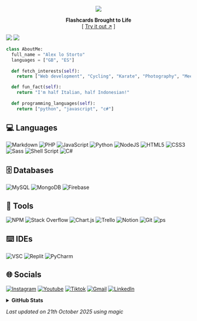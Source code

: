 <div align="center">
  
  [![][logo-url]][repo-url]  
  
  **Flashcards Brought to Life**  
  [ [Try it out ↗︎][repo-url] ]
  
</div>

[![][banner-url]][repo-url]
[![][badges-url]][repo-url]

[logo-url]: https://github.com/alexlostorto/alexlostorto/raw/main/assets/flashi-logo.png
[repo-url]: https://plani.org.uk/
[banner-url]: https://github.com/alexlostorto/alexlostorto/raw/main/assets/flashi-banner.png
[badges-url]: https://github.com/alexlostorto/alexlostorto/raw/main/assets/flashi-specs.png

```python
class AboutMe: 
  full_name = "Alex lo Storto" 
  languages = ["GB", "ES"]
  
  def fetch_interests(self): 
    return ["Web development", "Cycling", "Karate", "Photography", "Meeting people!"]

  def fun_fact(self): 
    return "I'm half Italian, half Indonesian!"
    
  def programming_languages(self): 
    return ["python", "javascript", "c#"]
```

<!-- COLOURS
1: FADAEA
2: F3D0EA
3: EAC6EA
4: E3BCEA
5: DBB2E9
6: D3A8E9
7: CB9FE9
8: C394E8
9: BB8BE8
10: B481E8
11: AB77E8
12: A46DE7
13: 9C63E7
14: 9459E7
15: 8C4FE7
-->

## 💻 Languages
![Markdown](https://img.shields.io/badge/markdown-FADAEA.svg?style=for-the-badge&logo=markdown&logoColor=white) 
![PHP](https://img.shields.io/badge/php-F3D0EA.svg?style=for-the-badge&logo=php&logoColor=white) 
![JavaScript](https://img.shields.io/badge/javascript-EAC6EA.svg?style=for-the-badge&logo=javascript&logoColor=white) 
![Python](https://img.shields.io/badge/python-E3BCEA?style=for-the-badge&logo=python&logoColor=white) 
![NodeJS](https://img.shields.io/badge/node.js-DBB2E9?style=for-the-badge&logo=node.js&logoColor=white) 
![HTML5](https://img.shields.io/badge/html5-D3A8E9.svg?style=for-the-badge&logo=html5&logoColor=white) 
![CSS3](https://img.shields.io/badge/css3-CB9FE9.svg?style=for-the-badge&logo=css3&logoColor=white) 
![Sass](https://img.shields.io/badge/sass-C394E8?style=for-the-badge&logo=python&logoColor=white) 
![Shell Script](https://img.shields.io/badge/shell_script-BB8BE8.svg?style=for-the-badge&logo=gnu-bash&logoColor=white) 
![C#](https://img.shields.io/badge/c%23-B481E8.svg?style=for-the-badge&logo=c-sharp&logoColor=white) 

## 🗄️ **Databases**
![MySQL](https://img.shields.io/badge/mysql-FADAEA.svg?style=for-the-badge&logo=mysql&logoColor=white) 
![MongoDB](https://img.shields.io/badge/MongoDB-F3D0EA.svg?style=for-the-badge&logo=mongodb&logoColor=white) 
![Firebase](https://img.shields.io/badge/Firebase-EAC6EA.svg?style=for-the-badge&logo=Firebase&logoColor=white)

## 🔨 **Tools**
![NPM](https://img.shields.io/badge/NPM-FADAEA.svg?style=for-the-badge&logo=npm&logoColor=white) 
![Stack Overflow](https://img.shields.io/badge/-Stackoverflow-F3D0EA?style=for-the-badge&logo=stack-overflow&logoColor=white) 
![Chart.js](https://img.shields.io/badge/chart.js-EAC6EA.svg?style=for-the-badge&logo=chart.js&logoColor=white) 
![Trello](https://img.shields.io/badge/Trello-E3BCEA.svg?style=for-the-badge&logo=Trello&logoColor=white) 
![Notion](https://img.shields.io/badge/Notion-DBB2E9.svg?style=for-the-badge&logo=notion&logoColor=white) 
![Git](https://img.shields.io/badge/Git-D3A8E9.svg?style=for-the-badge&logo=git&logoColor=white) 
![ps](https://img.shields.io/badge/powershell-C394E8?style=for-the-badge&logo=powershell&logoColor=white)

## ⌨️ **IDEs**
![VSC](https://img.shields.io/badge/Visual_Studio_Code-FADAEA?style=for-the-badge&logo=visual%20studio%20code&logoColor=white) 
![Replit](https://img.shields.io/badge/Replit-F3D0EA?style=for-the-badge&logo=Replit&logoColor=white) 
![PyCharm](https://img.shields.io/badge/pycharm-EAC6EA?style=for-the-badge&logo=pycharm&logoColor=white&color=EAC6EA&labelColor=EAC6EA)

## 🌐 Socials
[![Instagram](https://img.shields.io/badge/Instagram-FADAEA?style=for-the-badge&logo=instagram&logoColor=white)](https://www.instagram.com/alexlostorto/) 
[![Youtube](https://img.shields.io/badge/Youtube-F3D0EA?style=for-the-badge&logo=youtube&logoColor=white)](https://www.youtube.com/@alexlostorto) 
[![Tiktok](https://img.shields.io/badge/Tiktok-EAC6EA?style=for-the-badge&logo=tiktok&logoColor=white)](https://www.tiktok.com/@alexlostorto) 
[![Gmail](https://img.shields.io/badge/Gmail-E3BCEA?style=for-the-badge&logo=gmail&logoColor=white)](mailto:lostorto.business@gmail.com) 
[![LinkedIn](https://img.shields.io/badge/LinkedIn-DBB2E9?style=for-the-badge&logo=linkedin&logoColor=white)](https://www.linkedin.com/in/alex-lo-storto-88796a257/)

<details>
  <summary>
      <b>GitHub Stats</b>
  </summary>
  <p align="center">
    <img height="210" src="https://github-profile-trophy.vercel.app/?username=alexlostorto&theme=vision-friendly-dark&rank=-C,-B" />
    <img height="210" src="https://github-readme-stats-alexlostorto.vercel.app/api/top-langs?username=alexlostorto&count_private=true&langs_count=15&theme=vision-friendly-dark&include_all_commits=true&count_private=true&layout=compact&show"/>
    <img height="210" src="https://gh-md-stats.vercel.app/api?username=alexlostorto&theme=vision-friendly-dark&count_private=true&show_icons=true&include_all_commits=true" />
    <img height="210" src="https://github-readme-streak-stats.herokuapp.com/?user=alexlostorto&theme=vision-friendly-dark" />
  </p>
</details>

  
<!-- Last updated on Tue Oct 21 2025 01:03:13 GMT+0000 (Coordinated Universal Time) ;-;-->
<i>Last updated on 21th October 2025 using magic</i>